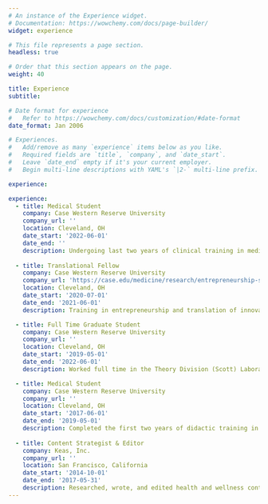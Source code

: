 ```yaml
---
# An instance of the Experience widget.
# Documentation: https://wowchemy.com/docs/page-builder/
widget: experience

# This file represents a page section.
headless: true

# Order that this section appears on the page.
weight: 40

title: Experience
subtitle:

# Date format for experience
#   Refer to https://wowchemy.com/docs/customization/#date-format
date_format: Jan 2006

# Experiences.
#   Add/remove as many `experience` items below as you like.
#   Required fields are `title`, `company`, and `date_start`.
#   Leave `date_end` empty if it's your current employer.
#   Begin multi-line descriptions with YAML's `|2-` multi-line prefix.

experience:

experience:
  - title: Medical Student
    company: Case Western Reserve University
    company_url: ''
    location: Cleveland, OH
    date_start: '2022-06-01'
    date_end: ''
    description: Undergoing last two years of clinical training in medical school at CWRU.
    
  - title: Translational Fellow
    company: Case Western Reserve University
    company_url: 'https://case.edu/medicine/research/entrepreneurship-school-medicine/translational-fellows-program'
    location: Cleveland, OH
    date_start: '2020-07-01'
    date_end: '2021-06-01'
    description: Training in entrepreneurship and translation of innovation into commercial ventures via seminars, workshops, and networking in the field of commercial biomedical science.

  - title: Full Time Graduate Student
    company: Case Western Reserve University
    company_url: ''
    location: Cleveland, OH
    date_start: '2019-05-01'
    date_end: '2022-06-01'
    description: Worked full time in the Theory Division (Scott) Laboratory. Defended PhD dissertation in March 2022.

  - title: Medical Student
    company: Case Western Reserve University
    company_url: ''
    location: Cleveland, OH
    date_start: '2017-06-01'
    date_end: '2019-05-01'
    description: Completed the first two years of didactic training in medical school, while working part time in the Theory Division (Scott) Laboratory. Passed Step 1 of the USMLE exams. Medical school to be completed after PhD defense. 
        
  - title: Content Strategist & Editor
    company: Keas, Inc.
    company_url: ''
    location: San Francisco, California
    date_start: '2014-10-01'
    date_end: '2017-05-31'
    description: Researched, wrote, and edited health and wellness content for an employee engagement and benefits management platform. Keas was acquired by Welltok in 2016.
---
```


